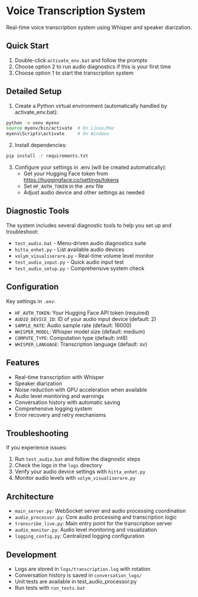 # Voice Transcription System

Real-time voice transcription system using Whisper and speaker diarization.

## Quick Start

1. Double-click `activate_env.bat` and follow the prompts
2. Choose option 2 to run audio diagnostics if this is your first time
3. Choose option 1 to start the transcription system

## Detailed Setup

1. Create a Python virtual environment (automatically handled by activate_env.bat):
```bash
python -m venv myenv
source myenv/bin/activate  # On Linux/Mac
myenv\Scripts\activate     # On Windows
```

2. Install dependencies:
```bash
pip install -r requirements.txt
```

3. Configure your settings in .env (will be created automatically):
   - Get your Hugging Face token from https://huggingface.co/settings/tokens
   - Set `HF_AUTH_TOKEN` in the .env file
   - Adjust audio device and other settings as needed

## Diagnostic Tools

The system includes several diagnostic tools to help you set up and troubleshoot:

- `test_audio.bat` - Menu-driven audio diagnostics suite
- `hitta_enhet.py` - List available audio devices
- `volym_visualiserare.py` - Real-time volume level monitor
- `test_audio_input.py` - Quick audio input test
- `test_audio_setup.py` - Comprehensive system check

## Configuration

Key settings in `.env`:
- `HF_AUTH_TOKEN`: Your Hugging Face API token (required)
- `AUDIO_DEVICE_ID`: ID of your audio input device (default: 2)
- `SAMPLE_RATE`: Audio sample rate (default: 16000)
- `WHISPER_MODEL`: Whisper model size (default: medium)
- `COMPUTE_TYPE`: Computation type (default: int8)
- `WHISPER_LANGUAGE`: Transcription language (default: sv)

## Features

- Real-time transcription with Whisper
- Speaker diarization
- Noise reduction with GPU acceleration when available
- Audio level monitoring and warnings
- Conversation history with automatic saving
- Comprehensive logging system
- Error recovery and retry mechanisms

## Troubleshooting

If you experience issues:

1. Run `test_audio.bat` and follow the diagnostic steps
2. Check the logs in the `logs` directory
3. Verify your audio device settings with `hitta_enhet.py`
4. Monitor audio levels with `volym_visualiserare.py`

## Architecture

- `main_server.py`: WebSocket server and audio processing coordination
- `audio_processor.py`: Core audio processing and transcription logic
- `transcribe_live.py`: Main entry point for the transcription server
- `audio_monitor.py`: Audio level monitoring and visualization
- `logging_config.py`: Centralized logging configuration

## Development

- Logs are stored in `logs/transcription.log` with rotation
- Conversation history is saved in `conversation_logs/`
- Unit tests are available in test_audio_processor.py
- Run tests with `run_tests.bat`
